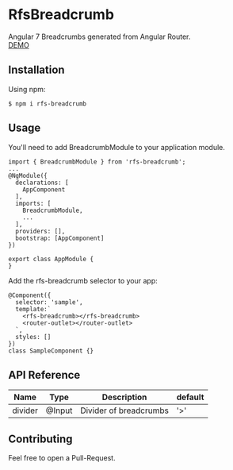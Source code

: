 # RfsBreadcrumb

Angular 7 Breadcrumbs generated from Angular Router.  
[DEMO](https://stackblitz.com/edit/rfs-breadcrumb)

## Installation

Using npm: 
  
`
$ npm i rfs-breadcrumb
`

## Usage
  
You'll need to add BreadcrumbModule to your application module.  
  
```
import { BreadcrumbModule } from 'rfs-breadcrumb';
...
@NgModule({
  declarations: [
    AppComponent
  ],
  imports: [
    BreadcrumbModule,
    ...
  ],
  providers: [],
  bootstrap: [AppComponent]
})

export class AppModule {
}
```
  
Add the rfs-breadcrumb selector to your app:
```
@Component({
  selector: 'sample',
  template:`
    <rfs-breadcrumb></rfs-breadcrumb>
    <router-outlet></router-outlet>
  `,
  styles: []
})
class SampleComponent {}
```  
  
## API Reference

| Name    | Type   | Description            | default |
|---------|--------|------------------------|---------|
| divider | @Input | Divider of breadcrumbs |   '>'   |
  
  
## Contributing
  
Feel free to open a Pull-Request.
